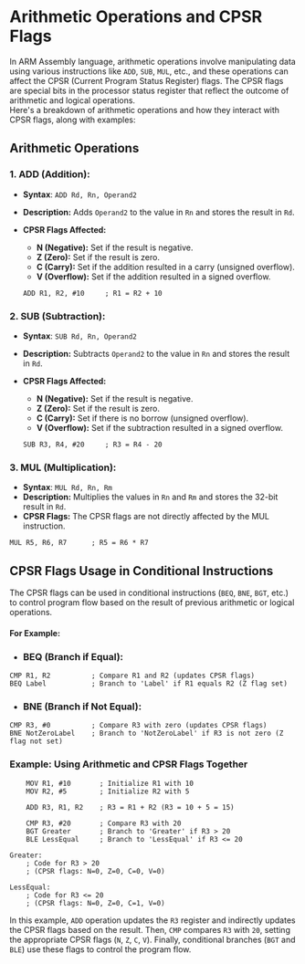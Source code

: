 # Arithmetic Operations and CPSR Flags

In ARM Assembly language, arithmetic operations involve manipulating data using various instructions like `ADD`, `SUB`, `MUL`, etc., and these operations can affect the CPSR (Current Program Status Register) flags. The CPSR flags are special bits in the processor status register that reflect the outcome of arithmetic and logical operations.<br>
Here's a breakdown of arithmetic operations and how they interact with CPSR flags, along with examples:

## Arithmetic Operations

### 1. ADD (Addition):

- **Syntax**: `ADD Rd, Rn, Operand2`
- **Description:** Adds `Operand2` to the value in `Rn` and stores the result in `Rd`.
- **CPSR Flags Affected:**

  - **N (Negative):** Set if the result is negative.
  - **Z (Zero):** Set if the result is zero.
  - **C (Carry):** Set if the addition resulted in a carry (unsigned overflow).
  - **V (Overflow):** Set if the addition resulted in a signed overflow.

  ```armasm
  ADD R1, R2, #10     ; R1 = R2 + 10
  ```

### 2. SUB (Subtraction):

- **Syntax**: `SUB Rd, Rn, Operand2`
- **Description:** Subtracts `Operand2` to the value in `Rn` and stores the result in `Rd`.
- **CPSR Flags Affected:**

  - **N (Negative):** Set if the result is negative.
  - **Z (Zero):** Set if the result is zero.
  - **C (Carry):** Set if there is no borrow (unsigned overflow).
  - **V (Overflow):** Set if the subtraction resulted in a signed overflow.

  ```armasm
  SUB R3, R4, #20     ; R3 = R4 - 20

  ```

### 3. MUL (Multiplication):

- **Syntax**: `MUL Rd, Rn, Rm`
- **Description:** Multiplies the values in `Rn` and `Rm` and stores the 32-bit result in `Rd`.
- **CPSR Flags:** The CPSR flags are not directly affected by the MUL instruction.

```armasm
MUL R5, R6, R7      ; R5 = R6 * R7
```

## CPSR Flags Usage in Conditional Instructions

The CPSR flags can be used in conditional instructions (`BEQ`, `BNE`, `BGT`, etc.) to control program flow based on the result of previous arithmetic or logical operations.

#### For Example:

- ### BEQ (Branch if Equal):

```armasm
CMP R1, R2          ; Compare R1 and R2 (updates CPSR flags)
BEQ Label           ; Branch to 'Label' if R1 equals R2 (Z flag set)

```

- ### BNE (Branch if Not Equal):

```armasm
CMP R3, #0          ; Compare R3 with zero (updates CPSR flags)
BNE NotZeroLabel    ; Branch to 'NotZeroLabel' if R3 is not zero (Z flag not set)

```

### Example: Using Arithmetic and CPSR Flags Together

```armasm
    MOV R1, #10       ; Initialize R1 with 10
    MOV R2, #5        ; Initialize R2 with 5

    ADD R3, R1, R2    ; R3 = R1 + R2 (R3 = 10 + 5 = 15)

    CMP R3, #20       ; Compare R3 with 20
    BGT Greater       ; Branch to 'Greater' if R3 > 20
    BLE LessEqual     ; Branch to 'LessEqual' if R3 <= 20

Greater:
    ; Code for R3 > 20
    ; (CPSR flags: N=0, Z=0, C=0, V=0)

LessEqual:
    ; Code for R3 <= 20
    ; (CPSR flags: N=0, Z=0, C=1, V=0)

```

In this example, `ADD` operation updates the `R3` register and indirectly updates the CPSR flags based on the result. Then, `CMP` compares `R3` with `20`, setting the appropriate CPSR flags (`N`, `Z`, `C`, `V`). Finally, conditional branches (`BGT` and `BLE`) use these flags to control the program flow.
